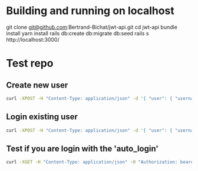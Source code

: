 # Building and running on localhost

git clone git@github.com:Bertrand-Bichat/jwt-api.git
cd jwt-api
bundle install
yarn install
rails db:create db:migrate db:seed
rails s
http://localhost:3000/

# Test repo

## Create new user

```bash
curl -XPOST -H "Content-Type: application/json" -d '{ "user": { "username": "YOUR_USERNAME", "password": "YOUR_PASSWORD", "age": YOUR_AGE } }' http://localhost:3000/users
```

## Login existing user

```bash
curl -XPOST -H "Content-Type: application/json" -d '{ "user": { "username": "YOUR_USERNAME", "password": "YOUR_PASSWORD" } }' http://localhost:3000/login
```

## Test if you are login with the 'auto_login'

```bash
curl -XGET -H "Content-Type: application/json" -H "Authorization: bearer YOUR_TOKEN" http://localhost:3000/auto_login
```
